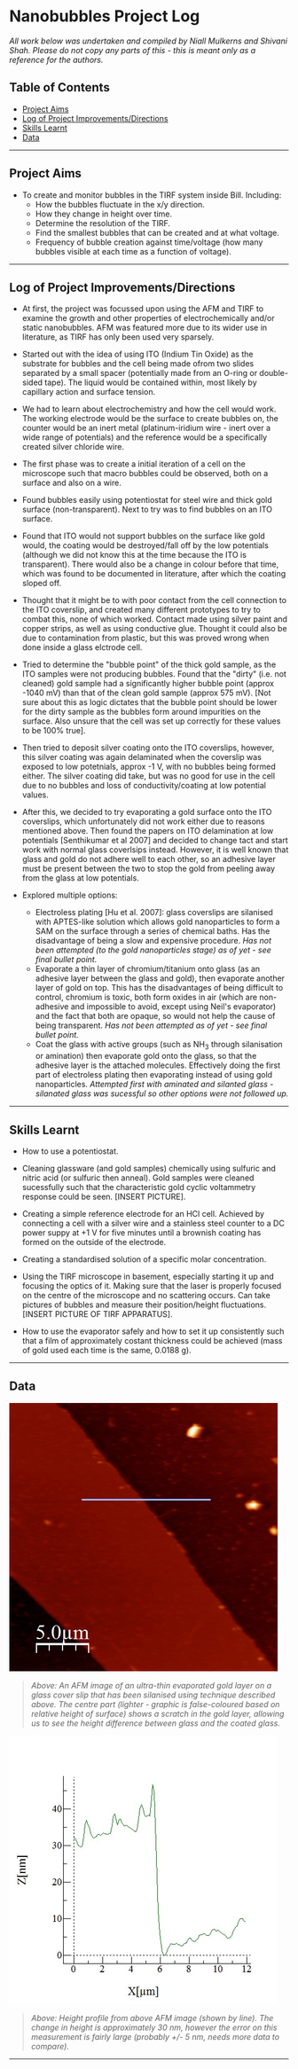 # Nanobubbles Project Log

*All work below was undertaken and compiled by Niall Mulkerns and Shivani Shah. Please do not copy any parts of this - this is meant only as a reference for the authors.*

## Table of Contents
- [Project Aims](#project-aims)
- [Log of Project Improvements/Directions](#log-of-project-improvementsdirections)
- [Skills Learnt](#skills-learnt)
- [Data](#data)

---

## Project Aims

- To create and monitor bubbles in the TIRF system inside Bill. Including:
  - How the bubbles fluctuate in the x/y direction.
  - How they change in height over time.
  - Determine the resolution of the TIRF.
  - Find the smallest bubbles that can be created and at what voltage.
  - Frequency of bubble creation against time/voltage (how many bubbles visible at each time as a function of voltage).


---

## Log of Project Improvements/Directions

- At first, the project was focussed upon using the AFM and TIRF to examine the growth and other properties of electrochemically and/or static nanobubbles. AFM was featured more due to its wider use in literature, as TIRF has only been used very sparsely.

- Started out with the idea of using ITO (Indium Tin Oxide) as the substrate for bubbles and the cell being made ofrom two slides separated by a small spacer (potentially made from an O-ring or double-sided tape). The liquid would be contained within, most likely by capillary action and surface tension. 

- We had to learn about electrochemistry and how the cell would work. The working electrode would be the surface to create bubbles on, the counter would be an inert metal (platinum-iridium wire - inert over a wide range of potentials) and the reference would be a specifically created silver chloride wire. 

- The first phase was to create a initial iteration of a cell on the microscope such that macro bubbles could be observed, both on a surface and also on a wire.

- Found bubbles easily using potentiostat for steel wire and thick gold surface (non-transparent). Next to try was to find bubbles on an ITO surface. 

- Found that ITO would not support bubbles on the surface like gold would, the coating would be destroyed/fall off by the low potentials (although we did not know this at the time because the ITO is transparent). There would also be a change in colour before that time, which was found to be documented in literature, after which the coating sloped off.

- Thought that it might be to with poor contact from the cell connection to the ITO coverslip, and created many different prototypes to try to combat this, none of which worked. Contact made using silver paint and copper strips, as well as using conductive glue. Thought it could also be due to contamination from plastic, but this was proved wrong when done inside a glass elctrode cell. 

- Tried to determine the "bubble point" of the thick gold sample, as the ITO samples were not producing bubbles. Found that the "dirty" (i.e. not cleaned) gold sample had a significantly higher bubble point (approx -1040 mV) than that of the clean gold sample (approx 575 mV). [Not sure about this as logic dictates that the bubble point should be lower for the dirty sample as the bubbles form around impurities on the surface. Also unsure that the cell was set up correctly for these values to be 100% true].  

- Then tried to deposit silver coating onto the ITO coverslips, however, this silver coating was again delaminated when the coverslip was exposed to low potetnials, approx -1 V, with no bubbles being formed either. The silver coating did take, but was no good for use in the cell due to no bubbles and loss of conductivity/coating at low potential values.

- After this, we decided to try evaporating a gold surface onto the ITO coverslips, which unfortunately did not work either due to reasons mentioned above. Then found the papers on ITO delamination at low potentials [Senthikumar et al 2007] and decided to change tact and start work with normal glass coverlsips instead. However, it is well known that glass and gold do not adhere well to each other, so an adhesive layer must be present between the two to stop the gold from peeling away from the glass at low potentials. 

- Explored multiple options:
  - Electroless plating [Hu et al. 2007]: glass coverslips are silanised with APTES-like solution which allows gold nanoparticles to form a SAM on the surface through a series of chemical baths. Has the disadvantage of being a slow and expensive procedure. *Has not been attempted (to the gold nanoparticles stage) as of yet - see final bullet point.*
  - Evaporate a thin layer of chromium/titanium onto glass (as an adhesive layer between the glass and gold), then evaporate another layer of gold on top. This has the disadvantages of being difficult to control, chromium is toxic, both form oxides in air (which are non-adhesive and impossible to avoid, except using Neil's evaporator) and the fact that both are opaque, so would not help the cause of being transparent. *Has not been attempted as of yet - see final bullet point.*
  - Coat the glass with active groups (such as NH<sub>3</sub> through silanisation or amination) then evaporate gold onto the glass, so that the adhesive layer is the attached molecules. Effectively doing the first part of electroless plating then evaporating instead of using gold nanoparticles. *Attempted first with aminated and silanted glass - silanated glass was sucessful so other options were not followed up.*

---

## Skills Learnt

- How to use a potentiostat.

- Cleaning glassware (and gold samples) chemically using sulfuric and nitric acid (or sulfuric then anneal). Gold samples were cleaned sucessfully such that the characteristic gold cyclic voltammetry response could be seen. [INSERT PICTURE].

- Creating a simple reference electrode for an HCl cell. Achieved by connecting a cell with a silver wire and a stainless steel counter to a DC power suppy at +1 V for five minutes until a brownish coating has formed on the outside of the electrode.

- Creating a standardised solution of a specific molar concentration. 

- Using the TIRF microscope in basement, especially starting it up and focusing the optics of it. Making sure that the laser is properly focused on the centre of the microscope and no scattering occurs. Can take pictures of bubbles and measure their position/height fluctuations. [INSERT PICTURE OF TIRF APPARATUS].

- How to use the evaporator safely and how to set it up consistently such that a film of approximately costant thickness could be achieved (mass of gold used each time is the same, 0.0188 g). 

---

## Data 

![AFM image of gold surface on glass](pictures/SilanGoldBatch2b.jpg)
>*Above: An AFM image of an ultra-thin evaporated gold layer on a glass cover slip that has been silanised using technique described above. The centre part (lighter - graphic is false-coloured based on relative height of surface) shows a scratch in the gold layer, allowing us to see the height difference between glass and the coated glass.*

![AFM profile of surface height](pictures/ProfilefromSilanGoldBatch2b.jpg)
>*Above: Height profile from above AFM image (shown by line). The change in height is approximately 30 nm, however the error on this measurement is fairly large (probably +/- 5 nm, needs more data to compare).*

---
